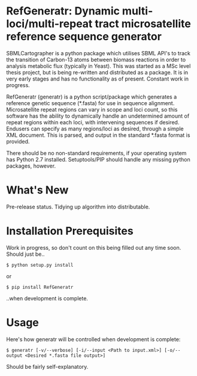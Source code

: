 RefGeneratr: Dynamic multi-loci/multi-repeat tract microsatellite reference sequence generator
=========================================================
SBMLCartographer is a python package which utilises SBML API's to track the transition
of Carbon-13 atoms between biomass reactions in order to analysis metabolic flux (typically in Yeast).
This was started as a MSc level thesis project, but is being re-written and distributed as a package.
It is in very early stages and has no functionality as of present. Constant work in progress.

RefGeneratr (generatr) is a python script/package which generates a reference genetic sequence (*.fasta) for use in sequence alignment.
Microsatellite repeat regions can vary in scope and loci count, so this software has the ability to dynamically handle an undetermined
amount of repeat regions within each loci, with intervening sequences if desired. Endusers can specify as many regions/loci as desired, through
a simple XML document. This is parsed, and output in the standard *.fasta format is provided.

There should be no non-standard requirements, if your operating system has Python 2.7 installed. Setuptools/PIP should handle any missing python
packages, however.

What's New
==========
Pre-release status.
Tidying up algorithm into distributable.


Installation Prerequisites
==========================
Work in progress, so don't count on this being filled out any time soon.
Should just be..

    $ python setup.py install

or

    $ pip install RefGeneratr

..when development is complete.


Usage
=====

Here's how generatr will be controlled when development is complete:

    $ generatr [-v/--verbose] [-i/--input <Path to input.xml>] [-o/--output <Desired *.fasta file output>]

Should be fairly self-explanatory.











